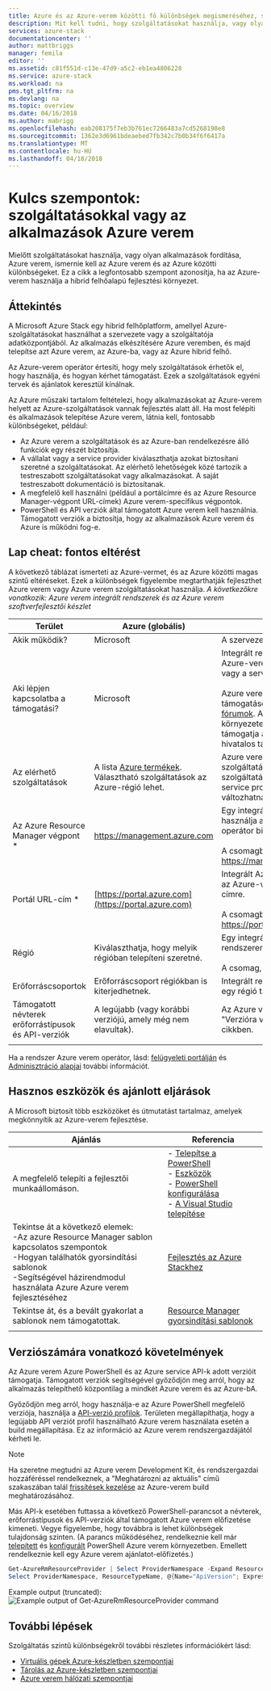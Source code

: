 ```yaml
---
title: Azure és az Azure-verem közötti fő különbségek megismeréséhez, szolgáltatások és alkalmazások épület használatakor |} Microsoft Docs
description: Mit kell tudni, hogy szolgáltatásokat használja, vagy olyan alkalmazások fordítása, Azure verem.
services: azure-stack
documentationcenter: ''
author: mattbriggs
manager: femila
editor: ''
ms.assetid: c81f551d-c13e-47d9-a5c2-eb1ea4806228
ms.service: azure-stack
ms.workload: na
pms.tgt_pltfrm: na
ms.devlang: na
ms.topic: overview
ms.date: 04/16/2018
ms.author: mabrigg
ms.openlocfilehash: eab208175f7eb3b761ec7266483a7cd5268198e8
ms.sourcegitcommit: 1362e3d6961bdeaebed7fb342c7b0b34f6f6417a
ms.translationtype: MT
ms.contentlocale: hu-HU
ms.lasthandoff: 04/18/2018
---
```

# <a name="key-considerations-using-services-or-building-apps-for-azure-stack"></a>Kulcs szempontok: szolgáltatásokkal vagy az alkalmazások Azure verem

Mielőtt szolgáltatásokat használja, vagy olyan alkalmazások fordítása, Azure verem, ismernie kell az Azure verem és az Azure közötti különbségeket. Ez a cikk a legfontosabb szempont azonosítja, ha az Azure-verem használja a hibrid felhőalapú fejlesztési környezet.

## <a name="overview"></a>Áttekintés

A Microsoft Azure Stack egy hibrid felhőplatform, amellyel Azure-szolgáltatásokat használhat a szervezete vagy a szolgáltatója adatközpontjából. Az alkalmazás elkészítésére Azure veremben, és majd telepítse azt Azure verem, az Azure-ba, vagy az Azure hibrid felhő.

Az Azure-verem operátor értesíti, hogy mely szolgáltatások érhetők el, hogy használja, és hogyan kérhet támogatást. Ezek a szolgáltatások egyéni tervek és ajánlatok keresztül kínálnak.

Az Azure műszaki tartalom feltételezi, hogy alkalmazásokat az Azure-verem helyett az Azure-szolgáltatások vannak fejlesztés alatt áll. Ha most felépíti és alkalmazások telepítése Azure verem, látnia kell, fontosabb különbségeket, például:

* Az Azure verem a szolgáltatások és az Azure-ban rendelkezésre álló funkciók egy részét biztosítja.
* A vállalat vagy a service provider kiválaszthatja azokat biztosítani szeretné a szolgáltatásokat. Az elérhető lehetőségek közé tartozik a testreszabott szolgáltatásokat vagy alkalmazásokat. A saját testreszabott dokumentáció is biztosítanak.
* A megfelelő kell használni (például a portálcímre és az Azure Resource Manager-végpont URL-címek) Azure verem-specifikus végpontok.
* PowerShell és API verziók által támogatott Azure verem kell használnia. Támogatott verziók a biztosítja, hogy az alkalmazások Azure verem és Azure is működni fog-e.

## <a name="cheat-sheet-high-level-differences"></a>Lap cheat: fontos eltérést

A következő táblázat ismerteti az Azure-vermet, és az Azure közötti magas szintű eltéréseket. Ezek a különbségek figyelembe megtarthatják fejleszthet Azure verem vagy Azure verem szolgáltatásokat használja.
*A következőkre vonatkozik: Azure verem integrált rendszerek és az Azure verem szoftverfejlesztői készlet*

| Terület | Azure (globális) | Azure Stack |
| -------- | ------------- | ----------|
| Akik működik? | Microsoft | A szervezet vagy szolgáltatás szolgáltatónál.|
| Aki lépjen kapcsolatba a támogatási? | Microsoft | Integrált rendszer lépjen kapcsolatba az Azure-verem operátor (ennek a szervezet vagy a service provider) támogatásához.<br><br>Azure verem szoftverfejlesztői készlet támogatásért látogasson el a [Microsoft fórumok](https://social.msdn.microsoft.com/Forums/home?forum=azurestack). A csomag egy kiértékelési környezete, mert nincs érhető el a Microsoft támogatja a szolgáltatások Ügyféltámogatási hivatalos támogatás.
| Az elérhető szolgáltatások | A lista [Azure termékek](https://azure.microsoft.com/services/?b=17.04b). Választható szolgáltatások az Azure-régió lehet. | Azure verem támogatja az Azure-szolgáltatások egy részét. Tényleges szolgáltatások választja a szervezet vagy a service provider kínálnak alapján változhatnak.
| Az Azure Resource Manager végpont * | https://management.azure.com | Egy integrált Azure verem rendszer esetén használja a végpontot, az Azure-verem operátor biztosított.<br><br>A csomagban található használja: https://management.local.azurestack.external
| Portál URL-cím * | [https://portal.azure.com](https://portal.azure.com) | Integrált Azure verem rendszert nyissa meg az Azure-verem operátor megadott URL-címre.<br><br>A csomagban található használja: https://portal.local.azurestack.external
| Régió | Kiválaszthatja, hogy melyik régióban telepíteni szeretné. | Egy integrált Azure verem rendszer a rendszeren elérhető régiót kell használnia.<br><br>A csomag, a régiót mindig lesz **helyi**.
| Erőforráscsoportok | Erőforráscsoport régiókban is kiterjedhetnek. | Integrált rendszerek és a csomag nincs csak egy régió tartozik.
|Támogatott névterek erőforrástípusok és API-verziók | A legújabb (vagy korábbi verziójú, amely még nem elavultak). | Az Azure verem adott verzióit támogatja. Az "Verzióra vonatkozó követelmények" című cikkben.
| | |

Ha a rendszer Azure verem operátor, lásd: [felügyeleti portálján](../azure-stack-manage-portals.md) és [Adminisztráció alapjai](../azure-stack-manage-basics.md) további információt.

## <a name="helpful-tools-and-best-practices"></a>Hasznos eszközök és ajánlott eljárások
 
 A Microsoft biztosít több eszközöket és útmutatást tartalmaz, amelyek megkönnyítik az Azure-verem fejlesztése.

| Ajánlás | Referencia | 
| -------- | ------------- | 
| A megfelelő telepíti a fejlesztői munkaállomáson. | - [Telepítse a PowerShell](azure-stack-powershell-install.md)<br>- [Eszközök](azure-stack-powershell-download.md)<br>- [PowerShell konfigurálása](azure-stack-powershell-configure-user.md)<br>- [A Visual Studio telepítése](azure-stack-install-visual-studio.md) 
| Tekintse át a következő elemek:<br>-Az azure Resource Manager sablon kapcsolatos szempontok<br>-Hogyan találhatók gyorsindítási sablonok<br>-Segítségével házirendmodul használata Azure Azure verem fejlesztéséhez | [Fejlesztés az Azure Stackhez](azure-stack-developer.md) | 
| Tekintse át, és a bevált gyakorlat a sablonok nem támogatottak. | [Resource Manager gyorsindítási sablonok](https://github.com/Azure/azure-quickstart-templates/blob/master/1-CONTRIBUTION-GUIDE/best-practices.md#best-practices)
| | |

## <a name="version-requirements"></a>Verziószámára vonatkozó követelmények

Az Azure verem Azure PowerShell és az Azure service API-k adott verzióit támogatja. Támogatott verziók segítségével győződjön meg arról, hogy az alkalmazás telepíthető központilag a mindkét Azure verem és az Azure-bA.

Győződjön meg arról, hogy használja-e az Azure PowerShell megfelelő verziója, használja a [API-verzió profilok](azure-stack-version-profiles.md). Területen megállapíthatja, hogy a legújabb API verziót profil használható Azure verem használata esetén a build megállapítása. Ez az információ az Azure verem rendszergazdájától kérheti le.

>[!NOTE]
 Ha szeretne megtudni az Azure verem Development Kit, és rendszergazdai hozzáféréssel rendelkeznek, a "Meghatározni az aktuális" című szakaszában talál [frissítések kezelése](https://docs.microsoft.com/azure/azure-stack/azure-stack-updates#determine-the-current-version) az Azure-verem build meghatározásához.

Más API-k esetében futtassa a következő PowerShell-parancsot a névterek, erőforrástípusok és API-verziók által támogatott Azure verem előfizetése kimeneti. Vegye figyelembe, hogy továbbra is lehet különbségek tulajdonság szinten. (A parancs működéséhez, rendelkeznie kell már [telepített](azure-stack-powershell-install.md) és [konfigurált](azure-stack-powershell-configure-user.md) PowerShell Azure verem környezetben. Emellett rendelkeznie kell egy Azure verem ajánlatot-előfizetés.)

 ```powershell
Get-AzureRmResourceProvider | Select ProviderNamespace -Expand ResourceTypes | Select * -Expand ApiVersions | `
Select ProviderNamespace, ResourceTypeName, @{Name="ApiVersion"; Expression={$_}} 
```

Example output (truncated): ![Example output of Get-AzureRmResourceProvider command](media/azure-stack-considerations/image1.png)
 
## <a name="next-steps"></a>További lépések

Szolgáltatás szintű különbségekről további részletes információkért lásd:

* [Virtuális gépek Azure-készletben szempontjai](azure-stack-vm-considerations.md)
* [Tárolás az Azure-készletben szempontjai](azure-stack-acs-differences.md)
* [Azure verem hálózati szempontjai](azure-stack-network-differences.md)
